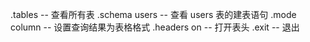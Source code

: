.tables        -- 查看所有表
.schema users  -- 查看 users 表的建表语句
.mode column   -- 设置查询结果为表格格式
.headers on    -- 打开表头
.exit          -- 退出